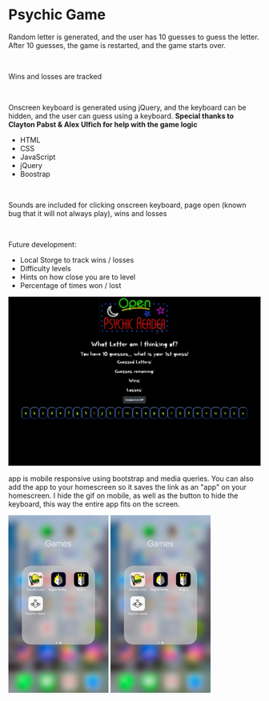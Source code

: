 <h1>Psychic Game</h1>

<p>Random letter is generated, and the user has 10 guesses to guess the letter. After 10 guesses, the game is restarted, and the game starts over.</p>

<br>

<p>Wins and losses are tracked</p>

<br>

<p>Onscreen keyboard is generated using jQuery, and the keyboard can be hidden, and the user can guess using a keyboard. <b>Special thanks to Clayton Pabst & Alex Ulfich for help with the game logic</b></p>

<ul>
<li>HTML</li>
<li>CSS</li>
<li>JavaScript</li>
<li>jQuery</li>
<li>Boostrap</li>
</ul>

<br>

<p>Sounds are included for clicking onscreen keyboard, page open (known bug that it will not always play), wins and losses</p>

<br>

<p>Future development:</p>

<ul>
<li>Local Storge to track wins / losses</li>
<li>Difficulty levels</li>
<li>Hints on how close you are to level</li>
<li>Percentage of times won / lost</li>
</ul>

<img src="/assets/images/psy.gif">
<p>app is mobile responsive using bootstrap and media queries. You can also add the app to your homescreen so it saves the link as an "app" on your homescreen. I hide the gif on mobile, as well as the button to hide the keyboard, this way the entire app fits on the screen.</p>
<img src="/assets/images/mobile2.jpg" width="200"> <img src="/assets/images/mobile2.jpg" width="200">